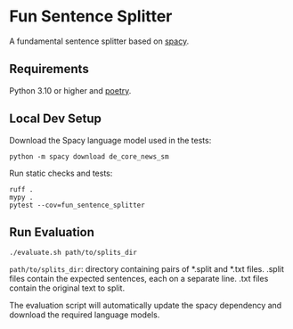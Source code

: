 # Fun Sentence Splitter

A fundamental sentence splitter based on [spacy](https://spacy.io/).

## Requirements

Python 3.10 or higher and [poetry](https://python-poetry.org).

## Local Dev Setup

Download the Spacy language model used in the tests:

```shell
python -m spacy download de_core_news_sm
```

Run static checks and tests:

```shell
ruff .
mypy .
pytest --cov=fun_sentence_splitter
```

## Run Evaluation

```shell
./evaluate.sh path/to/splits_dir
```

`path/to/splits_dir`: directory containing pairs of *.split and *.txt files. .split files contain the expected
sentences, each on a separate line. .txt files contain the original text to split.

The evaluation script will automatically update the spacy dependency and download the required language models.
